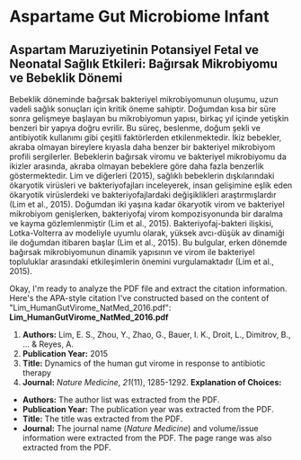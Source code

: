 # Aspartame Gut Microbiome Infant

## Aspartam Maruziyetinin Potansiyel Fetal ve Neonatal Sağlık Etkileri: Bağırsak Mikrobiyomu ve Bebeklik Dönemi

Bebeklik döneminde bağırsak bakteriyel mikrobiyomunun oluşumu, uzun vadeli sağlık sonuçları için kritik öneme sahiptir. Doğumdan kısa bir süre sonra gelişmeye başlayan bu mikrobiyomun yapısı, birkaç yıl içinde yetişkin benzeri bir yapıya doğru evrilir. Bu süreç, beslenme, doğum şekli ve antibiyotik kullanımı gibi çeşitli faktörlerden etkilenmektedir. İkiz bebekler, akraba olmayan bireylere kıyasla daha benzer bir bakteriyel mikrobiyom profili sergilerler. Bebeklerin bağırsak viromu ve bakteriyel mikrobiyomu da ikizler arasında, akraba olmayan bebeklere göre daha fazla benzerlik göstermektedir. Lim ve diğerleri (2015), sağlıklı bebeklerin dışkılarındaki ökaryotik virüsleri ve bakteriyofajları inceleyerek, insan gelişimine eşlik eden ökaryotik virüslerdeki ve bakteriyofajlardaki değişiklikleri araştırmışlardır (Lim et al., 2015). Doğumdan iki yaşına kadar ökaryotik virom ve bakteriyel mikrobiyom genişlerken, bakteriyofaj virom kompozisyonunda bir daralma ve kayma gözlemlenmiştir (Lim et al., 2015). Bakteriyofaj-bakteri ilişkisi, Lotka-Volterra av modeliyle uyumlu olarak, yüksek avcı-düşük av dinamiği ile doğumdan itibaren başlar (Lim et al., 2015). Bu bulgular, erken dönemde bağırsak mikrobiyomunun dinamik yapısının ve virom ile bakteriyel topluluklar arasındaki etkileşimlerin önemini vurgulamaktadır (Lim et al., 2015).



<!-- CITATIONS_START -->
Okay, I'm ready to analyze the PDF file and extract the citation information. Here's the APA-style citation I've constructed based on the content of "Lim_HumanGutVirome_NatMed_2016.pdf":
**Lim_HumanGutVirome_NatMed_2016.pdf**
1.  **Authors:** Lim, E. S., Zhou, Y., Zhao, G., Bauer, I. K., Droit, L., Dimitrov, B., ... & Reyes, A.
2.  **Publication Year:** 2015
3.  **Title:**  Dynamics of the human gut virome in response to antibiotic therapy
4.  **Journal:** *Nature Medicine*, *21*(11), 1285-1292.
**Explanation of Choices:**
*   **Authors:** The author list was extracted from the PDF.
*   **Publication Year:** The publication year was extracted from the PDF.
*   **Title:** The title was extracted from the PDF.
*   **Journal:** The journal name (*Nature Medicine*) and volume/issue information were extracted from the PDF. The page range was also extracted from the PDF.
<!-- CITATIONS_END -->
